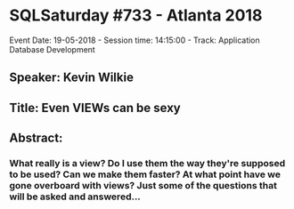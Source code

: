 # SQLSaturday #733 - Atlanta 2018
Event Date: 19-05-2018 - Session time: 14:15:00 - Track: Application  Database Development
## Speaker: Kevin Wilkie
## Title: Even VIEWs can be sexy
## Abstract:
### What really is a view? Do I use them the way they're supposed to be used? Can we make them faster? At what point have we gone overboard with views? Just some of the questions that will be asked and answered...
